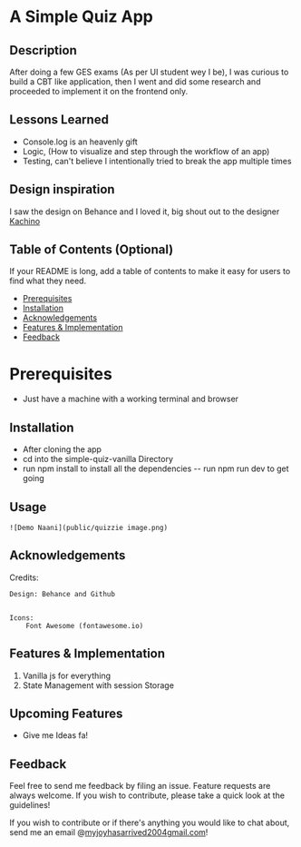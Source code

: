 # A Simple Quiz App


## Description

After doing a few GES exams (As per UI student wey I be), I was curious to build a CBT like application, then I went and did some research and proceeded to implement it on the frontend only.

## Lessons Learned
- Console.log is an heavenly gift
- Logic, (How to visualize and step through the workflow of an app)
- Testing, can't believe I intentionally tried to break the app multiple times


## Design inspiration
I saw the design on Behance and I loved it, big shout out to the designer [Kachino](https://kachino234.github.io/quizie/)

## Table of Contents (Optional)

If your README is long, add a table of contents to make it easy for users to find what they need.

- [Prerequisites](#prerequisites)
- [Installation](#installation)
- [Acknowledgements](#acknowledgements)
- [Features & Implementation](#features--implementation)
- [Feedback](#feedback)


# Prerequisites

- Just have a machine with a working terminal and browser
## Installation

- After cloning the app
- cd into the simple-quiz-vanilla Directory
- run npm install to install all the dependencies
-- run npm run dev to get going

## Usage



```Demo
![Demo Naani](public/quizzie image.png)
```

## Acknowledgements

Credits:

	Design: Behance and Github
		

	Icons:
		Font Awesome (fontawesome.io)


## Features & Implementation


1. Vanilla js for everything
2. State Management with session Storage


## Upcoming Features
- Give me Ideas fa!

## Feedback
Feel free to send me feedback by filing an issue. Feature requests are always welcome. If you wish to contribute, please take a quick look at the guidelines!

If you wish to contribute or if there's anything you would like to chat about, send me an email @[myjoyhasarrived2004gmail.com](mailto:myjoyhasarrived2004@gmail.com)!
